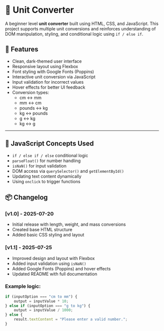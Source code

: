 # 🔄 Unit Converter

A beginner level **unit converter** built using HTML, CSS, and JavaScript. This project supports multiple unit conversions and reinforces understanding of DOM manipulation, styling, and conditional logic using `if / else if`.

## 🚀 Features

- Clean, dark-themed user interface
- Responsive layout using Flexbox
- Font styling with Google Fonts (Poppins)
- Interactive unit conversion via JavaScript
- Input validation for incorrect values
- Hover effects for better UI feedback
- Conversion types:
  - cm ↔ mm
  - mm ↔ cm
  - pounds ↔ kg
  - kg ↔ pounds
  - g ↔ kg
  - kg ↔ g

---

## 🧠 JavaScript Concepts Used

- `if / else if / else` conditional logic
- `parseFloat()` for number handling
- `isNaN()` for input validation
- DOM access via `querySelector()` and `getElementById()`
- Updating text content dynamically
- Using `onclick` to trigger functions

## 📦 Changelog

### [v1.0] - 2025-07-20
- Initial release with length, weight, and mass conversions
- Created base HTML structure
- Added basic CSS styling and layout

### [v1.1] - 2025-07-25
- Improved design and layout with Flexbox
- Added input validation using `isNaN()`
- Added Google Fonts (Poppins) and hover effects
- Updated README with full documentation
  
### Example logic:
```js
if (inputOption === "cm to mm") {
    output = inputValue * 10;
} else if (inputOption === "g to kg") {
    output = inputValue / 1000;
} else {
    result.textContent = "Please enter a valid number.";
}
